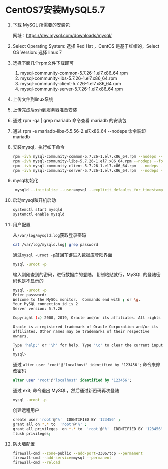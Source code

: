 # CentOS7安装MySQL5.7

1. 下载 MySQL 所需要的安装包

   网址：https://dev.mysql.com/downloads/mysql/

2. Select Operating System: 选择 Red Hat ，CentOS 是基于红帽的，Select OS Version: 选择 linux 7

3. 选择下面几个rpm文件下载即可
   1. mysql-community-common-5.7.26-1.el7.x86_64.rpm
   2. mysql-community-libs-5.7.26-1.el7.x86_64.rpm 
   3. mysql-community-client-5.7.26-1.el7.x86_64.rpm  
   4. mysql-community-server-5.7.26-1.el7.x86_64.rpm  

4. 上传文件到linux系统

5. 上传完成后ssh到服务器准备安装

6. 通过 rpm -qa | grep mariadb 命令查看 mariadb 的安装包

7. 通过 rpm -e mariadb-libs-5.5.56-2.el7.x86_64 --nodeps 命令装卸 mariadb

8. 安装mysql，执行如下命令

   ```bash
   rpm -ivh mysql-community-common-5.7.26-1.el7.x86_64.rpm --nodeps --force
   rpm -ivh mysql-community-libs-5.7.26-1.el7.x86_64.rpm --nodeps --force
   rpm -ivh mysql-community-client-5.7.26-1.el7.x86_64.rpm  --nodeps --force
   rpm -ivh mysql-community-server-5.7.26-1.el7.x86_64.rpm  --nodeps --force
   ```

9. mysql初始化

   ```bash
    mysqld --initialize --user=mysql --explicit_defaults_for_timestamp
   ```

10. 启动mysql和开机启动

    ```bash
    systemctl start mysqld
    systemctl enable mysqld
    ```

11. 用户配置

    从`/var/log/mysqld.log`获取登录密码

    ```bash
    cat /var/log/mysqld.log| grep password
    ```

    通过` mysql -uroot -p `敲回车键进入数据库登陆界面

    ```bash
    mysql -uroot -p
    ```

    输入刚刚查到的密码，进行数据库的登陆，复制粘贴就行，MySQL 的登陆密码也是不显示的

    ```bash
    mysql -uroot -p
    Enter password: 
    Welcome to the MySQL monitor.  Commands end with ; or \g.
    Your MySQL connection id is 2
    Server version: 5.7.26
    
    Copyright (c) 2000, 2019, Oracle and/or its affiliates. All rights reserved.
    
    Oracle is a registered trademark of Oracle Corporation and/or its
    affiliates. Other names may be trademarks of their respective
    owners.
    
    Type 'help;' or '\h' for help. Type '\c' to clear the current input statement.
    L
    mysql> 
    ```

    通过 `alter user 'root'@'localhost' identified by '123456';` 命令来修改密码

    ```sql
    alter user 'root'@'localhost' identified by '123456';
    ```

    通过 exit; 命令退出 MySQL，然后通过新密码再次登陆

    ```bash
    mysql -uroot -p
    ```
    
    创建远程用户
    
    ```bash
    create user 'root'@'%'  IDENTIFIED BY '123456' ;
    grant all on *.* to  'root'@'%' ;
    grant all privileges  on *.* to  'root'@'%'  IDENTIFIED BY '123456' ;
    flush privileges;
    ```
    
12. 防火墙配置

    ```bash
    firewall-cmd --zone=public --add-port=3306/tcp --permanent
    firewall-cmd --add-service=mysql --permanent
    firewall-cmd --reload
    ```

